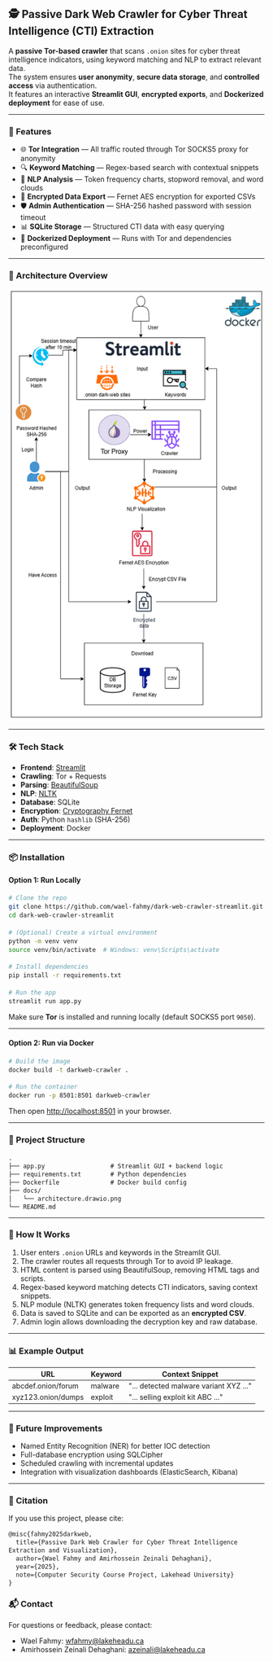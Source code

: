 
## 🕵️ Passive Dark Web Crawler for Cyber Threat Intelligence (CTI) Extraction

A **passive Tor-based crawler** that scans `.onion` sites for cyber threat intelligence indicators, using keyword matching and NLP to extract relevant data.  
The system ensures **user anonymity**, **secure data storage**, and **controlled access** via authentication.  
It features an interactive **Streamlit GUI**, **encrypted exports**, and **Dockerized deployment** for ease of use.

---

### 📸 Features

* 🌐 **Tor Integration** — All traffic routed through Tor SOCKS5 proxy for anonymity
* 🔍 **Keyword Matching** — Regex-based search with contextual snippets
* 🧠 **NLP Analysis** — Token frequency charts, stopword removal, and word clouds
* 🔐 **Encrypted Data Export** — Fernet AES encryption for exported CSVs
* 🛡 **Admin Authentication** — SHA-256 hashed password with session timeout
* 📊 **SQLite Storage** — Structured CTI data with easy querying
* 🐳 **Dockerized Deployment** — Runs with Tor and dependencies preconfigured

---

### 🚀 Architecture Overview

![Architecture](docs/architecture.drawio.png)

---

### 🛠️ Tech Stack

* **Frontend**: [Streamlit](https://streamlit.io/)
* **Crawling**: Tor + Requests
* **Parsing**: [BeautifulSoup](https://www.crummy.com/software/BeautifulSoup/)
* **NLP**: [NLTK](https://www.nltk.org/)
* **Database**: SQLite
* **Encryption**: [Cryptography Fernet](https://cryptography.io/)
* **Auth**: Python `hashlib` (SHA-256)
* **Deployment**: Docker

---

### 📦 Installation

#### Option 1: Run Locally

```bash
# Clone the repo
git clone https://github.com/wael-fahmy/dark-web-crawler-streamlit.git
cd dark-web-crawler-streamlit

# (Optional) Create a virtual environment
python -m venv venv
source venv/bin/activate  # Windows: venv\Scripts\activate

# Install dependencies
pip install -r requirements.txt

# Run the app
streamlit run app.py
````

Make sure **Tor** is installed and running locally (default SOCKS5 port `9050`).

---

#### Option 2: Run via Docker

```bash
# Build the image
docker build -t darkweb-crawler .

# Run the container
docker run -p 8501:8501 darkweb-crawler
```

Then open [http://localhost:8501](http://localhost:8501) in your browser.

---

### 📁 Project Structure

```
.
├── app.py                  # Streamlit GUI + backend logic
├── requirements.txt        # Python dependencies
├── Dockerfile              # Docker build config
├── docs/
│   └── architecture.drawio.png
└── README.md
```

---

### 🧪 How It Works

1. User enters `.onion` URLs and keywords in the Streamlit GUI.
2. The crawler routes all requests through Tor to avoid IP leakage.
3. HTML content is parsed using BeautifulSoup, removing HTML tags and scripts.
4. Regex-based keyword matching detects CTI indicators, saving context snippets.
5. NLP module (NLTK) generates token frequency lists and word clouds.
6. Data is saved to SQLite and can be exported as an **encrypted CSV**.
7. Admin login allows downloading the decryption key and raw database.

---

### 📊 Example Output

| URL                | Keyword | Context Snippet                        |
| ------------------ | ------- | -------------------------------------- |
| abcdef.onion/forum | malware | "... detected malware variant XYZ ..." |
| xyz123.onion/dumps | exploit | "... selling exploit kit ABC ..."      |

---

### 🧱 Future Improvements

* Named Entity Recognition (NER) for better IOC detection
* Full-database encryption using SQLCipher
* Scheduled crawling with incremental updates
* Integration with visualization dashboards (ElasticSearch, Kibana)

---

### 🧾 Citation

If you use this project, please cite:

```
@misc{fahmy2025darkweb,
  title={Passive Dark Web Crawler for Cyber Threat Intelligence Extraction and Visualization},
  author={Wael Fahmy and Amirhossein Zeinali Dehaghani},
  year={2025},
  note={Computer Security Course Project, Lakehead University}
}
```
### 📬 Contact

For questions or feedback, please contact:

* Wael Fahmy: [wfahmy@lakeheadu.ca](mailto:wfahmy@lakeheadu.ca)
* Amirhossein Zeinali Dehaghani: [azeinali@lakeheadu.ca](mailto:azeinali@lakeheadu.ca)


